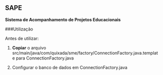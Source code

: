 ## SAPE
**Sistema de Acompanhamento de Projetos Educacionais**



###Utilização

Antes de utilizar:

1. **Copiar** o arquivo src/main/java/com/quixada/sme/factory/ConnectionFactory.java.template para ConnectionFactory.java


2. Configurar o banco de dados em ConnectionFactory.java
